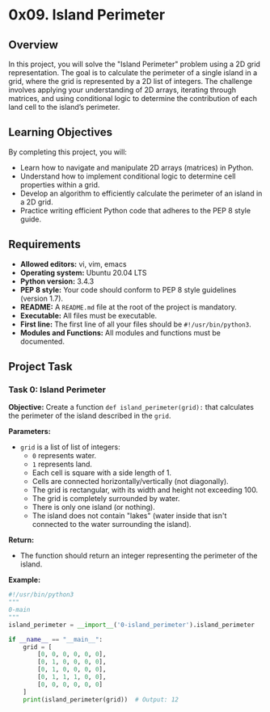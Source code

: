 # 0x09. Island Perimeter

## Overview

In this project, you will solve the "Island Perimeter" problem using a 2D grid representation. The goal is to calculate the perimeter of a single island in a grid, where the grid is represented by a 2D list of integers. The challenge involves applying your understanding of 2D arrays, iterating through matrices, and using conditional logic to determine the contribution of each land cell to the island’s perimeter.

## Learning Objectives

By completing this project, you will:

- Learn how to navigate and manipulate 2D arrays (matrices) in Python.
- Understand how to implement conditional logic to determine cell properties within a grid.
- Develop an algorithm to efficiently calculate the perimeter of an island in a 2D grid.
- Practice writing efficient Python code that adheres to the PEP 8 style guide.

## Requirements

- **Allowed editors:** vi, vim, emacs
- **Operating system:** Ubuntu 20.04 LTS
- **Python version:** 3.4.3
- **PEP 8 style:** Your code should conform to PEP 8 style guidelines (version 1.7).
- **README:** A `README.md` file at the root of the project is mandatory.
- **Executable:** All files must be executable.
- **First line:** The first line of all your files should be `#!/usr/bin/python3`.
- **Modules and Functions:** All modules and functions must be documented.

## Project Task

### Task 0: Island Perimeter

**Objective:** Create a function `def island_perimeter(grid):` that calculates the perimeter of the island described in the `grid`.

**Parameters:**

- `grid` is a list of list of integers:
  - `0` represents water.
  - `1` represents land.
  - Each cell is square with a side length of 1.
  - Cells are connected horizontally/vertically (not diagonally).
  - The grid is rectangular, with its width and height not exceeding 100.
  - The grid is completely surrounded by water.
  - There is only one island (or nothing).
  - The island does not contain "lakes" (water inside that isn't connected to the water surrounding the island).

**Return:**

- The function should return an integer representing the perimeter of the island.

**Example:**
```python
#!/usr/bin/python3
"""
0-main
"""
island_perimeter = __import__('0-island_perimeter').island_perimeter

if __name__ == "__main__":
    grid = [
        [0, 0, 0, 0, 0, 0],
        [0, 1, 0, 0, 0, 0],
        [0, 1, 0, 0, 0, 0],
        [0, 1, 1, 1, 0, 0],
        [0, 0, 0, 0, 0, 0]
    ]
    print(island_perimeter(grid))  # Output: 12

